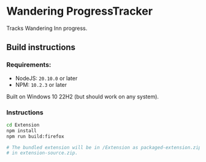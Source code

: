 # Wandering ProgressTracker

Tracks Wandering Inn progress.

## Build instructions

### Requirements:

- NodeJS: `20.10.0` or later
- NPM: `10.2.3` or later

Built on Windows 10 22H2 (but should work on any system).

### Instructions

```bash
cd Extension
npm install
npm run build:firefox

# The bundled extension will be in /Extension as packaged-extension.zip, and the source code
# in extension-source.zip.
```